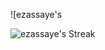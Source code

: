 ![ezassaye's 

![ezassaye's 
Streak](https://github-readme-streak-stats.herokuapp.com/?user=ezassaye&theme=gruvbox&hide_border=true)
